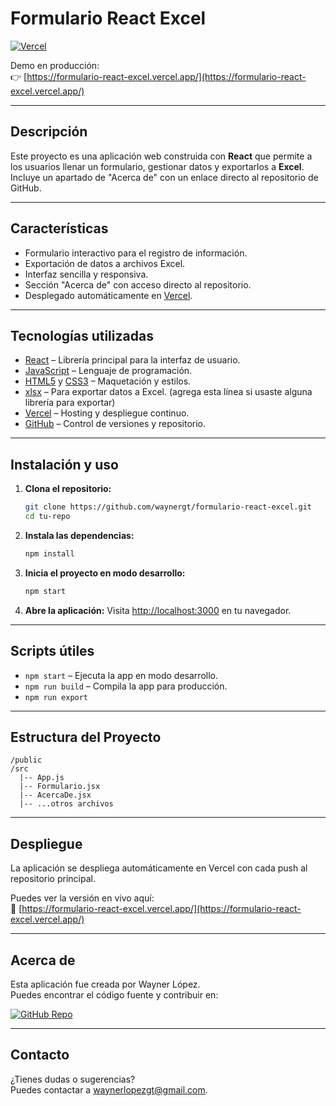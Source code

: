 # Formulario React Excel

[![Vercel](https://vercel.com/button)](https://formulario-react-excel.vercel.app/)

Demo en producción:  
👉 [https://formulario-react-excel.vercel.app/](https://formulario-react-excel.vercel.app/)

---

## Descripción

Este proyecto es una aplicación web construida con **React** que permite a los usuarios llenar un formulario, gestionar datos y exportarlos a **Excel**. Incluye un apartado de "Acerca de" con un enlace directo al repositorio de GitHub.

---

## Características

- Formulario interactivo para el registro de información.
- Exportación de datos a archivos Excel.
- Interfaz sencilla y responsiva.
- Sección "Acerca de" con acceso directo al repositorio.
- Desplegado automáticamente en [Vercel](https://vercel.com/).

---

## Tecnologías utilizadas

- [React](https://reactjs.org/) – Librería principal para la interfaz de usuario.
- [JavaScript](https://developer.mozilla.org/en-US/docs/Web/JavaScript) – Lenguaje de programación.
- [HTML5](https://developer.mozilla.org/en-US/docs/Web/Guide/HTML/HTML5) y [CSS3](https://developer.mozilla.org/en-US/docs/Web/CSS) – Maquetación y estilos.
- [xlsx](https://www.npmjs.com/package/xlsx) – Para exportar datos a Excel. (agrega esta línea si usaste alguna librería para exportar)
- [Vercel](https://vercel.com/) – Hosting y despliegue continuo.
- [GitHub](https://github.com/) – Control de versiones y repositorio.

---

## Instalación y uso

1. **Clona el repositorio:**
   ```bash
   git clone https://github.com/waynergt/formulario-react-excel.git
   cd tu-repo
   ```

2. **Instala las dependencias:**
   ```bash
   npm install
   ```

3. **Inicia el proyecto en modo desarrollo:**
   ```bash
   npm start
   ```

4. **Abre la aplicación:**
   Visita [http://localhost:3000](http://localhost:3000) en tu navegador.

---

## Scripts útiles

- `npm start` – Ejecuta la app en modo desarrollo.
- `npm run build` – Compila la app para producción.
- `npm run export` 

---

## Estructura del Proyecto

```
/public
/src
  |-- App.js
  |-- Formulario.jsx
  |-- AcercaDe.jsx
  |-- ...otros archivos
```

---

## Despliegue

La aplicación se despliega automáticamente en Vercel con cada push al repositorio principal.

Puedes ver la versión en vivo aquí:  
🔗 [https://formulario-react-excel.vercel.app/](https://formulario-react-excel.vercel.app/)

---

## Acerca de

Esta aplicación fue creada por Wayner López.  
Puedes encontrar el código fuente y contribuir en:

[![GitHub Repo](https://img.shields.io/badge/GitHub-Repo-black?logo=github)](https://github.com/waynergt/formulario-react-excel)


---

## Contacto

¿Tienes dudas o sugerencias?  
Puedes contactar a waynerlopezgt@gmail.com.
